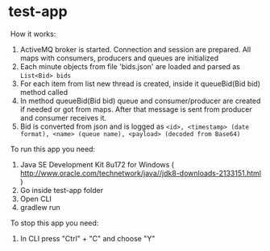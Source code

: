 # test-app

﻿ How it works:

1) ActiveMQ broker is started. Connection and session are prepared. All maps with consumers, producers and queues are initialized
2) Each minute objects from file 'bids.json' are loaded and parsed as `List<Bid> bids`
3) For each item from list new thread is created, inside it queueBid(Bid bid) method called
4) In method queueBid(Bid bid) queue and consumer/producer are created if needed or got from maps. After that message is sent from producer and consumer receives it.
5) Bid is converted from json and is logged as `<id>, <timestamp> (date format), <name> (queue name), <payload> (decoded from Base64)`

﻿ To run this app you need:

1) Java SE Development Kit 8u172 for Windows ( http://www.oracle.com/technetwork/java//jdk8-downloads-2133151.html )
2) Go inside test-app folder
3) Open CLI
4) gradlew run

﻿ To stop this app you need:

1) In CLI press "Ctrl" + "C" and choose "Y"
